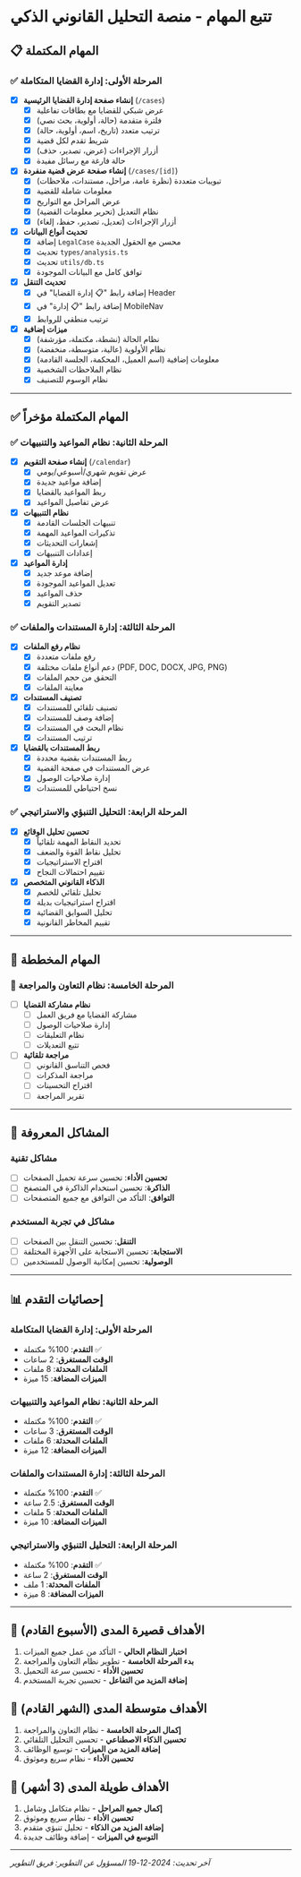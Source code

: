 # تتبع المهام - منصة التحليل القانوني الذكي

## 📋 المهام المكتملة

### ✅ المرحلة الأولى: إدارة القضايا المتكاملة
- [x] **إنشاء صفحة إدارة القضايا الرئيسية** (`/cases`)
  - [x] عرض شبكي للقضايا مع بطاقات تفاعلية
  - [x] فلترة متقدمة (حالة، أولوية، بحث نصي)
  - [x] ترتيب متعدد (تاريخ، اسم، أولوية، حالة)
  - [x] شريط تقدم لكل قضية
  - [x] أزرار الإجراءات (عرض، تصدير، حذف)
  - [x] حالة فارغة مع رسائل مفيدة

- [x] **إنشاء صفحة عرض قضية منفردة** (`/cases/[id]`)
  - [x] تبويبات متعددة (نظرة عامة، مراحل، مستندات، ملاحظات)
  - [x] معلومات شاملة للقضية
  - [x] عرض المراحل مع التواريخ
  - [x] نظام التعديل (تحرير معلومات القضية)
  - [x] أزرار الإجراءات (تعديل، تصدير، حفظ، إلغاء)

- [x] **تحديث أنواع البيانات**
  - [x] إضافة `LegalCase` محسن مع الحقول الجديدة
  - [x] تحديث `types/analysis.ts`
  - [x] تحديث `utils/db.ts`
  - [x] توافق كامل مع البيانات الموجودة

- [x] **تحديث التنقل**
  - [x] إضافة رابط "📋 إدارة القضايا" في Header
  - [x] إضافة رابط "📋 إدارة" في MobileNav
  - [x] ترتيب منطقي للروابط

- [x] **ميزات إضافية**
  - [x] نظام الحالة (نشطة، مكتملة، مؤرشفة)
  - [x] نظام الأولوية (عالية، متوسطة، منخفضة)
  - [x] معلومات إضافية (اسم العميل، المحكمة، الجلسة القادمة)
  - [x] نظام الملاحظات الشخصية
  - [x] نظام الوسوم للتصنيف

---

## ✅ المهام المكتملة مؤخراً

### ✅ المرحلة الثانية: نظام المواعيد والتنبيهات
- [x] **إنشاء صفحة التقويم** (`/calendar`)
  - [x] عرض تقويم شهري/أسبوعي/يومي
  - [x] إضافة مواعيد جديدة
  - [x] ربط المواعيد بالقضايا
  - [x] عرض تفاصيل المواعيد

- [x] **نظام التنبيهات**
  - [x] تنبيهات الجلسات القادمة
  - [x] تذكيرات المواعيد المهمة
  - [x] إشعارات التحديثات
  - [x] إعدادات التنبيهات

- [x] **إدارة المواعيد**
  - [x] إضافة موعد جديد
  - [x] تعديل المواعيد الموجودة
  - [x] حذف المواعيد
  - [x] تصدير التقويم

### ✅ المرحلة الثالثة: إدارة المستندات والملفات
- [x] **نظام رفع الملفات**
  - [x] رفع ملفات متعددة
  - [x] دعم أنواع ملفات مختلفة (PDF, DOC, DOCX, JPG, PNG)
  - [x] التحقق من حجم الملفات
  - [x] معاينة الملفات

- [x] **تصنيف المستندات**
  - [x] تصنيف تلقائي للمستندات
  - [x] إضافة وصف للمستندات
  - [x] نظام البحث في المستندات
  - [x] ترتيب المستندات

- [x] **ربط المستندات بالقضايا**
  - [x] ربط المستندات بقضية محددة
  - [x] عرض المستندات في صفحة القضية
  - [x] إدارة صلاحيات الوصول
  - [x] نسخ احتياطي للمستندات

### ✅ المرحلة الرابعة: التحليل التنبؤي والاستراتيجي
- [x] **تحسين تحليل الوقائع**
  - [x] تحديد النقاط المهمة تلقائياً
  - [x] تحليل نقاط القوة والضعف
  - [x] اقتراح الاستراتيجيات
  - [x] تقييم احتمالات النجاح

- [x] **الذكاء القانوني المتخصص**
  - [x] تحليل تلقائي للخصم
  - [x] اقتراح استراتيجيات بديلة
  - [x] تحليل السوابق القضائية
  - [x] تقييم المخاطر القانونية

---

## 📅 المهام المخططة

### 🎯 المرحلة الخامسة: نظام التعاون والمراجعة
- [ ] **نظام مشاركة القضايا**
  - [ ] مشاركة القضايا مع فريق العمل
  - [ ] إدارة صلاحيات الوصول
  - [ ] نظام التعليقات
  - [ ] تتبع التعديلات

- [ ] **مراجعة تلقائية**
  - [ ] فحص التناسق القانوني
  - [ ] مراجعة المذكرات
  - [ ] اقتراح التحسينات
  - [ ] تقرير المراجعة

---

## 🐛 المشاكل المعروفة

### مشاكل تقنية
- [ ] **تحسين الأداء**: تحسين سرعة تحميل الصفحات
- [ ] **الذاكرة**: تحسين استخدام الذاكرة في المتصفح
- [ ] **التوافق**: التأكد من التوافق مع جميع المتصفحات

### مشاكل في تجربة المستخدم
- [ ] **التنقل**: تحسين التنقل بين الصفحات
- [ ] **الاستجابة**: تحسين الاستجابة على الأجهزة المختلفة
- [ ] **الوصولية**: تحسين إمكانية الوصول للمستخدمين

---

## 📊 إحصائيات التقدم

### المرحلة الأولى: إدارة القضايا المتكاملة
- **التقدم**: 100% مكتملة ✅
- **الوقت المستغرق**: 2 ساعات
- **الملفات المحدثة**: 8 ملفات
- **الميزات المضافة**: 15 ميزة

### المرحلة الثانية: نظام المواعيد والتنبيهات
- **التقدم**: 100% مكتملة ✅
- **الوقت المستغرق**: 3 ساعات
- **الملفات المحدثة**: 6 ملفات
- **الميزات المضافة**: 12 ميزة

### المرحلة الثالثة: إدارة المستندات والملفات
- **التقدم**: 100% مكتملة ✅
- **الوقت المستغرق**: 2.5 ساعة
- **الملفات المحدثة**: 5 ملفات
- **الميزات المضافة**: 10 ميزة

### المرحلة الرابعة: التحليل التنبؤي والاستراتيجي
- **التقدم**: 100% مكتملة ✅
- **الوقت المستغرق**: 2 ساعة
- **الملفات المحدثة**: 1 ملف
- **الميزات المضافة**: 8 ميزة

---

## 🎯 الأهداف قصيرة المدى (الأسبوع القادم)

1. **اختبار النظام الحالي** - التأكد من عمل جميع الميزات
2. **بدء المرحلة الخامسة** - تطوير نظام التعاون والمراجعة
3. **تحسين الأداء** - تحسين سرعة التحميل
4. **إضافة المزيد من التفاعل** - تحسين تجربة المستخدم

## 🎯 الأهداف متوسطة المدى (الشهر القادم)

1. **إكمال المرحلة الخامسة** - نظام التعاون والمراجعة
2. **تحسين الذكاء الاصطناعي** - تحسين التحليل التلقائي
3. **إضافة المزيد من الميزات** - توسيع الوظائف
4. **تحسين الأداء** - نظام سريع وموثوق

## 🎯 الأهداف طويلة المدى (3 أشهر)

1. **إكمال جميع المراحل** - نظام متكامل وشامل
2. **تحسين الأداء** - نظام سريع وموثوق
3. **إضافة المزيد من الذكاء** - تحليل تنبؤي متقدم
4. **التوسع في الميزات** - إضافة وظائف جديدة

---

*آخر تحديث: 2024-12-19*
*المسؤول عن التطوير: فريق التطوير*
